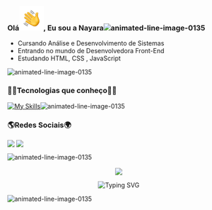 ### Olá<img src="https://raw.githubusercontent.com/nguyenanhung/nguyenanhung/master/assets/Hand%20Wave.gif" height="55px">, Eu sou a Nayara<img src="https://www.animatedimages.org/data/media/562/animated-line-image-0135.gif" border="0" alt="animated-line-image-0135"  width="100%" height="5px"/>

- Cursando Análise e Desenvolvimento de Sistemas
- Entrando no mundo de Desenvolvedora Front-End
- Estudando HTML, CSS , JavaScript


<img src="https://www.animatedimages.org/data/media/562/animated-line-image-0135.gif" border="0" alt="animated-line-image-0135"  width="100%" height="5px"/>

### 👩‍💻Tecnologias que conheço👩‍💻

[![My Skills](https://skillicons.dev/icons?i=js,html,css,git,vscode)](https://skillicons.dev)<img src="https://www.animatedimages.org/data/media/562/animated-line-image-0135.gif" border="0" alt="animated-line-image-0135"  width="100%" height="5px" />

### 🌎Redes Sociais🌍

<div>
<a href="https://www.linkedin.com/in/nayara-freitas-teles/" target="_blank"><img src="https://user-images.githubusercontent.com/96532901/211948640-791c2b33-d0b6-4768-b849-0ca6879499e3.png" height="50px" align="center" wight="100%"></a>       
<a href=""mailto:nayarateles1@gmail.com"" target="_blank"><img src="https://user-images.githubusercontent.com/96532901/211948388-f560e174-9293-4601-8a78-d92e9528fd1b.png" height="50px" align="center" wight="100%"></a>
</div>

<img src="https://www.animatedimages.org/data/media/562/animated-line-image-0135.gif" border="0" alt="animated-line-image-0135"  width="100%" height="5px"/></a>

<div align="center">
<img src="https://user-images.githubusercontent.com/96532901/211947660-01d421a6-d5ce-47c2-a5c6-5357c8a918ac.png" height="500px" align="center" wight="100%">
  
<img src="https://readme-typing-svg.demolab.com?font=Fira+Code&weight=700&size=29&pause=1000&color=F7F7F7&center=true&vCenter=true&width=546&height=31&lines=Veja+meus+reposit%C3%B3rios+abaixo." alt="Typing SVG" /></a>
</div>
<img src="https://www.animatedimages.org/data/media/562/animated-line-image-0135.gif" border="0" alt="animated-line-image-0135"  width="100%" height="5px"/>

